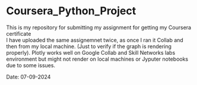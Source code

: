 # Coursera_Python_Project
This is my repository for submitting my assignment for getting my Coursera certificate  
I have uploaded the same assignemnet twice,
as once I ran it Collab and then from my local machine. (Just to verify if the graph is rendering properly).
Plotly works well on Google Collab and Skill Networks labs environment but might not render on local machines or
Jyputer notebooks due to some issues.

Date: 07-09-2024
